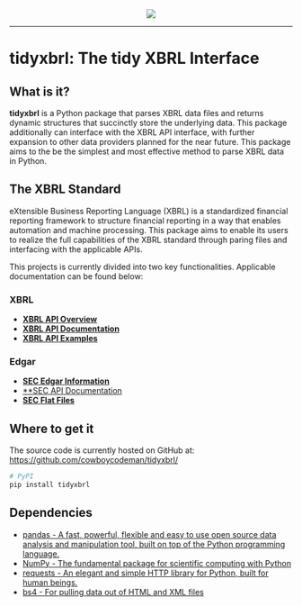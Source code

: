 <div align="center">
  <img src="https://www.xbrl.org/wp-content/themes/xbrl/images/logoHeader.png"><br>
</div>

-----------------

# tidyxbrl: The tidy XBRL Interface

## What is it?

**tidyxbrl** is a Python package that parses XBRL data files and returns dynamic structures that succinctly store the underlying data. This package additionally can interface with the XBRL API interface, with further expansion to other data providers planned for the near future. This package aims to the be the simplest and most effective method to parse XBRL data in Python.

## The XBRL Standard
eXtensible Business Reporting Language (XBRL) is a standardized financial reporting framework to structure financial reporting in a way that enables automation and machine processing. This package aims to enable its users to realize the full capabilities of the XBRL standard through paring files and interfacing with the applicable APIs.

This projects is currently divided into two key functionalities. Applicable documentation can be found below:
### XBRL
  - [**XBRL API Overview**][xbrl-api-url]
  - [**XBRL API Documentation**][xbrl-documentation-url]
  - [**XBRL API Examples**][xbrl-example-url]

### Edgar
  - [**SEC Edgar Information**][sec-edgar-data-url]
  - [**SEC API Documentation][sec-api-documentation-url]
  - [**SEC Flat Files**][sec-flatfiles-url]
  
  [xbrl-api-url]: https://xbrl.us/home/use/xbrl-api/
  [xbrl-documentation-url]: http://files.xbrl.us/documents/XBRL-API-V1.4.pdf
  [xbrl-example-url]: https://xbrlus.github.io/xbrl-api/#/document/getDocumentInfo
  [sec-edgar-data-url]: https://www.sec.gov/os/accessing-edgar-data
  [sec-api-documentation-url]: https://www.sec.gov/edgar/sec-api-documentation
  [sec-flatfiles-url]: https://www.sec.gov/Archives/edgar/full-index/

## Where to get it
The source code is currently hosted on GitHub at:
https://github.com/cowboycodeman/tidyxbrl/

```sh
# PyPI
pip install tidyxbrl
```

## Dependencies
- [pandas - A fast, powerful, flexible and easy to use open source data analysis and manipulation tool, built on top of the Python programming language.](https://pandas.pydata.org/)
- [NumPy - The fundamental package for scientific computing with Python](https://www.numpy.org)
- [requests - An elegant and simple HTTP library for Python, built for human beings.](https://docs.python-requests.org/en/master/)
- [bs4 - For pulling data out of HTML and XML files](https://www.crummy.com/software/BeautifulSoup/bs4/doc/)
